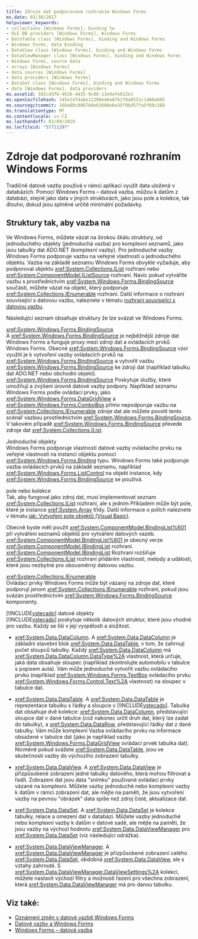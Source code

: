 ```yaml
---
title: Zdroje dat podporované rozhraním Windows Forms
ms.date: 03/30/2017
helpviewer_keywords:
- collections [Windows Forms], binding to
- OLE DB providers [Windows Forms], Windows Forms
- DataTable class [Windows Forms], binding and Windows Forms
- Windows Forms, data binding
- DataView class [Windows Forms], binding and Windows Forms
- DataViewManager class [Windows Forms], binding and Windows Forms
- Windows Forms, source data
- arrays [Windows Forms]
- data sources [Windows Forms]
- data providers [Windows Forms]
- DataSet class [Windows Forms], binding and Windows Forms
- data [Windows Forms], data providers
ms.assetid: 3d2c43f6-462b-4d35-9c86-13e9afe012e1
ms.openlocfilehash: 145e14f4a6e11209e46e8761f8a0551c1400a605
ms.sourcegitcommit: 160a88c8087b0e63606e6e35f9bd57fa5f69c168
ms.translationtype: MT
ms.contentlocale: cs-CZ
ms.lasthandoff: 03/09/2019
ms.locfileid: "57711297"
---
```

# <a name="data-sources-supported-by-windows-forms"></a>Zdroje dat podporované rozhraním Windows Forms
Tradičně datové vazby používá v rámci aplikací využít data uložená v databázích. Pomocí Windows Forms – datová vazba, můžou k datům z databází, stejně jako data v jiných strukturách, jako jsou pole a kolekce, tak dlouho, dokud jsou splněné určité minimální požadavky.  
  
## <a name="structures-to-bind-to"></a>Struktury tak, aby vazba na  
 Ve Windows Forms, můžete vázat na širokou škálu struktury, od jednoduchého objekty (jednoduchá vazba) pro komplexní seznamů, jako jsou tabulky dat ADO.NET (komplexní vazby). Pro jednoduché vazby Windows Forms podporuje vazbu na veřejné vlastnosti u jednoduchého objektu. Vazba na základě seznamu Windows Forms obvykle vyžaduje, aby podporoval objektu <xref:System.Collections.IList> rozhraní nebo <xref:System.ComponentModel.IListSource> rozhraní. Navíc pokud vytváříte vazbu s prostřednictvím <xref:System.Windows.Forms.BindingSource> součásti, můžete vázat na objekt, který podporuje <xref:System.Collections.IEnumerable> rozhraní. Další informace o rozhraní související s datovou vazbu, naleznete v tématu [rozhraní související s datovou vazbu](interfaces-related-to-data-binding.md).  
  
 Následující seznam obsahuje struktury že lze svázat ve Windows Forms.  
  
 <xref:System.Windows.Forms.BindingSource>  
 A <xref:System.Windows.Forms.BindingSource> je nejběžnější zdroje dat Windows Forms a funguje proxy mezi zdroji dat a ovládacích prvků Windows Forms. Obecné <xref:System.Windows.Forms.BindingSource> vzor využití je k vytvoření vazby ovládacích prvků na <xref:System.Windows.Forms.BindingSource> a vytvořit vazbu <xref:System.Windows.Forms.BindingSource> ke zdroji dat (například tabulku dat ADO.NET nebo obchodní objekt). <xref:System.Windows.Forms.BindingSource> Poskytuje služby, které umožňují a zvýšení úrovně datové vazby podpory. Například seznamu Windows Forms podle ovládací prvky, jako <xref:System.Windows.Forms.DataGridView> a <xref:System.Windows.Forms.ComboBox> přímo nepodporuje vazbu na <xref:System.Collections.IEnumerable> zdroje dat ale můžete povolit tento scénář vazbou prostřednictvím <xref:System.Windows.Forms.BindingSource>. V takovém případě <xref:System.Windows.Forms.BindingSource> převede zdroje dat <xref:System.Collections.IList>.  
  
 Jednoduché objekty  
 Windows Forms podporuje vlastnosti datové vazby ovládacího prvku na veřejné vlastnosti na instanci objektu pomocí <xref:System.Windows.Forms.Binding> typu. Windows Forms také podporuje vazba ovládacích prvků na základě seznamu, například <xref:System.Windows.Forms.ListControl> na objekt instance, kdy <xref:System.Windows.Forms.BindingSource> se používá.  
  
 pole nebo kolekce  
 Tak, aby fungoval jako zdroj dat, musí implementovat seznam <xref:System.Collections.IList> rozhraní, ale s jedním Příkladem může být pole, které je instance <xref:System.Array> třídy. Další informace o polích naleznete v tématu [jak: Vytvoření pole objektů (Visual Basic)](https://docs.microsoft.com/previous-versions/visualstudio/visual-studio-2010/487y7874(v=vs.100)).  
  
 Obecně byste měli použít <xref:System.ComponentModel.BindingList%601> při vytváření seznamů objektů pro vytváření datových vazeb. <xref:System.ComponentModel.BindingList%601> je obecný verze <xref:System.ComponentModel.IBindingList> rozhraní. <xref:System.ComponentModel.IBindingList> Rozhraní rozšiřuje <xref:System.Collections.IList> rozhraní přidáním vlastnosti, metody a události, které jsou nezbytné pro obousměrný datovou vazbu.  
  
 <xref:System.Collections.IEnumerable>  
 Ovládací prvky Windows Forms může být vázaný na zdroje dat, které podporují jenom <xref:System.Collections.IEnumerable> rozhraní, pokud jsou svázán prostřednictvím <xref:System.Windows.Forms.BindingSource> komponenty.  
  
 [!INCLUDE[vstecado](../../../includes/vstecado-md.md)] datové objekty  
 [!INCLUDE[vstecado](../../../includes/vstecado-md.md)] poskytuje několik datových struktur, které jsou vhodné pro vazbu. Každý se liší v její vyspělosti a složitost.  
  
-   <xref:System.Data.DataColumn>. A <xref:System.Data.DataColumn> je základní stavební blok <xref:System.Data.DataTable>, v tom, že zahrnují počet sloupců tabulky. Každý <xref:System.Data.DataColumn> má <xref:System.Data.DataColumn.DataType%2A> vlastnost, která určuje, jaká data obsahuje sloupec (například zkontrolujte automobilu v tabulce s popisem auta). Vám může jednoduché vytvořit vazbu ovládacího prvku (například <xref:System.Windows.Forms.TextBox> ovládacího prvku <xref:System.Windows.Forms.Control.Text%2A> vlastnost) na sloupec v tabulce dat.  
  
-   <xref:System.Data.DataTable>. A <xref:System.Data.DataTable> je reprezentace tabulku s řádky a sloupce v [!INCLUDE[vstecado](../../../includes/vstecado-md.md)]. Tabulka dat obsahuje dvě kolekce: <xref:System.Data.DataColumn>, představující sloupce dat v dané tabulce (což nakonec určit druh dat, který lze zadat do tabulky), a <xref:System.Data.DataRow>, představující řádky dat z dané tabulky. Vám může komplexní Vazba ovládacího prvku na informace obsažené v tabulce dat (jako je například vazby <xref:System.Windows.Forms.DataGridView> ovládací prvek tabulka dat). Nicméně pokud svážete <xref:System.Data.DataTable>, jsou ve skutečnosti vazby do výchozího zobrazení tabulky.  
  
-   <xref:System.Data.DataView>. A <xref:System.Data.DataView> je přizpůsobené zobrazení jedné tabulky datového, která mohou filtrovat a řadit. Zobrazení dat jsou data "snímku" používané ovládací prvky vázané na komplexní. Můžete vazby jednoduché nebo komplexní vazby k datům v rámci zobrazení dat, ale mějte na paměti, že jsou vytvoření vazby na pevnou "obrázek" data spíše než zdroj čisté, aktualizace dat.  
  
-   <xref:System.Data.DataSet>. A <xref:System.Data.DataSet> je kolekce tabulky, relace a omezení dat v databázi. Můžete vazby jednoduché nebo komplexní vazby k datům v datové sadě, ale mějte na paměti, že jsou vazby na výchozí hodnotu <xref:System.Data.DataViewManager> pro <xref:System.Data.DataSet> (viz následující odrážka).  
  
-   <xref:System.Data.DataViewManager>. A <xref:System.Data.DataViewManager> je přizpůsobené zobrazení celého <xref:System.Data.DataSet>, obdobná <xref:System.Data.DataView>, ale s vztahy zahrnuté. S <xref:System.Data.DataViewManager.DataViewSettings%2A> kolekci, můžete nastavit výchozí filtry a možnosti řazení pro všechna zobrazení, která <xref:System.Data.DataViewManager> má pro danou tabulku.  
  
## <a name="see-also"></a>Viz také:
- [Oznámení změn v datové vazbě Windows Forms](change-notification-in-windows-forms-data-binding.md)
- [Datové vazby a Windows Forms](data-binding-and-windows-forms.md)
- [Windows Forms – datová vazba](windows-forms-data-binding.md)
